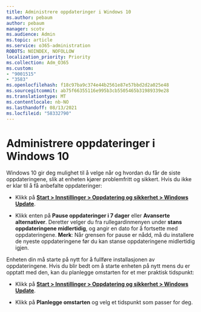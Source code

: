 ```yaml
---
title: Administrere oppdateringer i Windows 10
ms.author: pebaum
author: pebaum
manager: scotv
ms.audience: Admin
ms.topic: article
ms.service: o365-administration
ROBOTS: NOINDEX, NOFOLLOW
localization_priority: Priority
ms.collection: Adm_O365
ms.custom:
- "9001515"
- "3583"
ms.openlocfilehash: f18c97ba9c374e44b2561e87e57bbd2d2a025e48
ms.sourcegitcommit: ab75f66355116e995b3cb5505465b31989339e28
ms.translationtype: MT
ms.contentlocale: nb-NO
ms.lasthandoff: 08/13/2021
ms.locfileid: "58332790"
---
```

# <a name="manage-updates-in-windows-10"></a>Administrere oppdateringer i Windows 10

Windows 10 gir deg mulighet til å velge når og hvordan du får de siste oppdateringene, slik at enheten kjører problemfritt og sikkert. Hvis du ikke er klar til å få anbefalte oppdateringer:

- Klikk på **[Start > Innstillinger > Oppdatering og sikkerhet > Windows Update](ms-settings:windowsupdate)**.

- Klikk enten på **Pause oppdateringer i 7 dager** eller **Avanserte alternativer**. Deretter velger du fra rullegardinmenyen under **stans oppdateringene midlertidig**, og angir en dato for å fortsette med oppdateringene. 
    **Merk**: Når grensen for pause er nådd, må du installere de nyeste oppdateringene før du kan stanse oppdateringene midlertidig igjen.

Enheten din må starte på nytt for å fullføre installasjonen av oppdateringene. Hvis du blir bedt om å starte enheten på nytt mens du er opptatt med den, kan du planlegge omstarten for et mer praktisk tidspunkt:

- Klikk på **[Start > Innstillinger > Oppdatering og sikkerhet > Windows Update](ms-settings:windowsupdate)**.

- Klikk på **Planlegge omstarten** og velg et tidspunkt som passer for deg.
